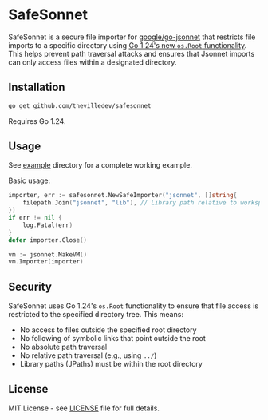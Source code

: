 # SafeSonnet

SafeSonnet is a secure file importer for [google/go-jsonnet](https://github.com/google/go-jsonnet) that restricts file imports to a specific directory using [Go 1.24's new `os.Root` functionality](https://tip.golang.org/doc/go1.24#directory-limited-filesystem-access). This helps prevent path traversal attacks and ensures that Jsonnet imports can only access files within a designated directory.

## Installation

```bash
go get github.com/thevilledev/safesonnet
```

Requires Go 1.24.

## Usage

See [example](example/) directory for a complete working example.

Basic usage:

```go
importer, err := safesonnet.NewSafeImporter("jsonnet", []string{
    filepath.Join("jsonnet", "lib"), // Library path relative to workspace
})
if err != nil {
    log.Fatal(err)
}
defer importer.Close()

vm := jsonnet.MakeVM()
vm.Importer(importer)
```

## Security

SafeSonnet uses Go 1.24's `os.Root` functionality to ensure that file access is restricted to the specified directory tree. This means:

- No access to files outside the specified root directory
- No following of symbolic links that point outside the root
- No absolute path traversal
- No relative path traversal (e.g., using `../`)
- Library paths (JPaths) must be within the root directory

## License

MIT License - see [LICENSE](LICENSE) file for full details.
